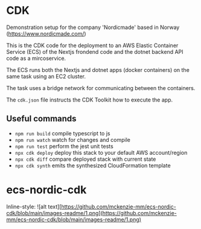 # CDK 

Demonstration setup for the company 'Nordicmade' based in Norway (https://www.nordicmade.com/) 

This is the CDK code for the deployment to an AWS Elastic Container Service (ECS) of the Nextjs frondend code and the dotnet backend API code  as a mircoservice.

The ECS runs both the Nextjs and dotnet apps (docker containers) on the same task using an EC2 cluster.

The task uses a bridge network for communicating between the containers.

The `cdk.json` file instructs the CDK Toolkit how to execute the app.

## Useful commands

* `npm run build`   compile typescript to js
* `npm run watch`   watch for changes and compile
* `npm run test`    perform the jest unit tests
* `npx cdk deploy`  deploy this stack to your default AWS account/region
* `npx cdk diff`    compare deployed stack with current state
* `npx cdk synth`   emits the synthesized CloudFormation template
# ecs-nordic-cdk

Inline-style: 
![alt text][https://github.com/mckenzie-mm/ecs-nordic-cdk/blob/main/images-readme/1.png](https://github.com/mckenzie-mm/ecs-nordic-cdk/blob/main/images-readme/1.png)
